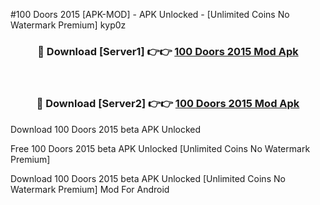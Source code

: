 #100 Doors 2015 [APK-MOD] - APK Unlocked - [Unlimited Coins No Watermark Premium] kyp0z



<div align="center">

<h3>🔴 Download [Server1] 👉👉 <a href="https://momento.my/?title=100_Doors_2015">100 Doors 2015 Mod Apk</a></h3><br>

<h3>🔴 Download [Server2] 👉👉 <a href="https://momento.my/?title=100_Doors_2015">100 Doors 2015 Mod Apk</a></h3>
</div>



Download 100 Doors 2015 beta APK Unlocked

Free 100 Doors 2015 beta APK Unlocked [Unlimited Coins No Watermark Premium]

Download 100 Doors 2015 beta APK Unlocked [Unlimited Coins No Watermark Premium] Mod For Android
